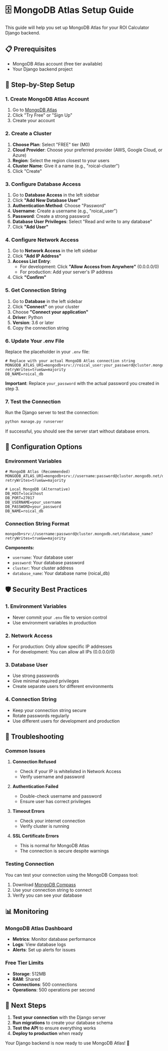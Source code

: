 # 🗄️ MongoDB Atlas Setup Guide

This guide will help you set up MongoDB Atlas for your ROI Calculator Django backend.

## 📋 Prerequisites

- MongoDB Atlas account (free tier available)
- Your Django backend project

## 🚀 Step-by-Step Setup

### 1. **Create MongoDB Atlas Account**

1. Go to [MongoDB Atlas](https://www.mongodb.com/atlas)
2. Click "Try Free" or "Sign Up"
3. Create your account

### 2. **Create a Cluster**

1. **Choose Plan**: Select "FREE" tier (M0)
2. **Cloud Provider**: Choose your preferred provider (AWS, Google Cloud, or Azure)
3. **Region**: Select the region closest to your users
4. **Cluster Name**: Give it a name (e.g., "roical-cluster")
5. Click "Create"

### 3. **Configure Database Access**

1. Go to **Database Access** in the left sidebar
2. Click **"Add New Database User"**
3. **Authentication Method**: Choose "Password"
4. **Username**: Create a username (e.g., "roical_user")
5. **Password**: Create a strong password
6. **Database User Privileges**: Select "Read and write to any database"
7. Click **"Add User"**

### 4. **Configure Network Access**

1. Go to **Network Access** in the left sidebar
2. Click **"Add IP Address"**
3. **Access List Entry**: 
   - For development: Click **"Allow Access from Anywhere"** (0.0.0.0/0)
   - For production: Add your server's IP address
4. Click **"Confirm"**

### 5. **Get Connection String**

1. Go to **Database** in the left sidebar
2. Click **"Connect"** on your cluster
3. Choose **"Connect your application"**
4. **Driver**: Python
5. **Version**: 3.6 or later
6. Copy the connection string

### 6. **Update Your .env File**

Replace the placeholder in your `.env` file:

```env
# Replace with your actual MongoDB Atlas connection string
MONGODB_ATLAS_URI=mongodb+srv://roical_user:your_password@cluster.mongodb.net/roical_db?retryWrites=true&w=majority
DB_NAME=roical_db
```

**Important**: Replace `your_password` with the actual password you created in step 3.

### 7. **Test the Connection**

Run the Django server to test the connection:

```bash
python manage.py runserver
```

If successful, you should see the server start without database errors.

## 🔧 Configuration Options

### Environment Variables

```env
# MongoDB Atlas (Recommended)
MONGODB_ATLAS_URI=mongodb+srv://username:password@cluster.mongodb.net/database_name?retryWrites=true&w=majority

# Local MongoDB (Alternative)
DB_HOST=localhost
DB_PORT=27017
DB_USERNAME=your_username
DB_PASSWORD=your_password
DB_NAME=roical_db
```

### Connection String Format

```
mongodb+srv://username:password@cluster.mongodb.net/database_name?retryWrites=true&w=majority
```

**Components:**
- `username`: Your database user
- `password`: Your database password
- `cluster`: Your cluster address
- `database_name`: Your database name (roical_db)

## 🛡️ Security Best Practices

### 1. **Environment Variables**
- Never commit your `.env` file to version control
- Use environment variables in production

### 2. **Network Access**
- For production: Only allow specific IP addresses
- For development: You can allow all IPs (0.0.0.0/0)

### 3. **Database User**
- Use strong passwords
- Give minimal required privileges
- Create separate users for different environments

### 4. **Connection String**
- Keep your connection string secure
- Rotate passwords regularly
- Use different users for development and production

## 🚨 Troubleshooting

### Common Issues

1. **Connection Refused**
   - Check if your IP is whitelisted in Network Access
   - Verify username and password

2. **Authentication Failed**
   - Double-check username and password
   - Ensure user has correct privileges

3. **Timeout Errors**
   - Check your internet connection
   - Verify cluster is running

4. **SSL Certificate Errors**
   - This is normal for MongoDB Atlas
   - The connection is secure despite warnings

### Testing Connection

You can test your connection using the MongoDB Compass tool:

1. Download [MongoDB Compass](https://www.mongodb.com/products/compass)
2. Use your connection string to connect
3. Verify you can see your database

## 📊 Monitoring

### MongoDB Atlas Dashboard

- **Metrics**: Monitor database performance
- **Logs**: View database logs
- **Alerts**: Set up alerts for issues

### Free Tier Limits

- **Storage**: 512MB
- **RAM**: Shared
- **Connections**: 500 connections
- **Operations**: 500 operations per second

## 🎯 Next Steps

1. **Test your connection** with the Django server
2. **Run migrations** to create your database schema
3. **Test the API** to ensure everything works
4. **Deploy to production** when ready

Your Django backend is now ready to use MongoDB Atlas! 🚀
